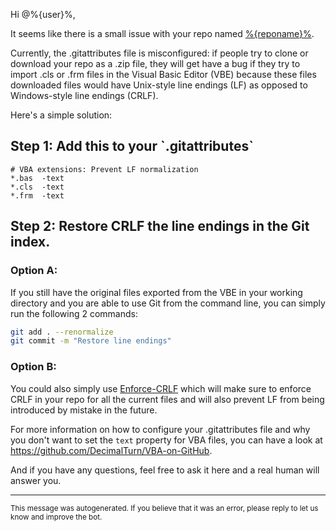 Hi @%{user}%,

It seems like there is a small issue with your repo named [%{reponame}%](%{url}%).

Currently, the .gitattributes file is misconfigured: if people try to clone or download your repo as a .zip file, they will get have a bug if they try to import .cls or .frm files in the Visual Basic Editor (VBE) because these files downloaded files would have Unix-style line endings (LF) as opposed to Windows-style line endings (CRLF).

Here's a simple solution:

<h2>Step 1: Add this to your `.gitattributes`</h2>

```gitattributes
# VBA extensions: Prevent LF normalization
*.bas  -text
*.cls  -text
*.frm  -text
```

<h2>Step 2: Restore CRLF the line endings in the Git index.</h2>

<h3>Option A:</h3>

If you still have the original files exported from the VBE in your working directory and you are able to use Git from the command line, you can simply run the following 2 commands:

```bash
git add . --renormalize
git commit -m "Restore line endings"
```

<h3>Option B:</h3>

You could also simply use [Enforce-CRLF](https://github.com/DecimalTurn/Enforce-CRLF) which will make sure to enforce CRLF in your repo for all the current files and will also prevent LF from being introduced by mistake in the future.

For more information on how to configure your .gitattributes file and why you don't want to set the `text` property for VBA files, you can have a look at https://github.com/DecimalTurn/VBA-on-GitHub.

And if you have any questions, feel free to ask it here and a real human will answer you.

<hr>

<sup>This message was autogenerated. If you believe that it was an error, please reply to let us know and improve the bot.</sup>
